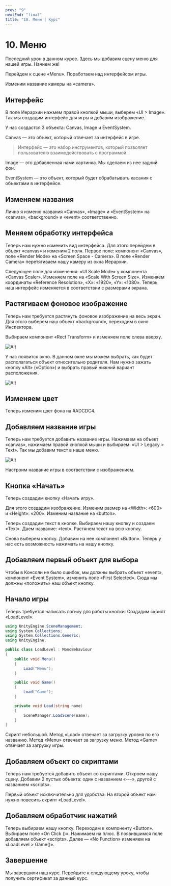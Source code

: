 ```yaml
---
prev: "9"
nextEnd: "final"
title: "10. Меню | Курс"
---
```


# 10. Меню

Последний урон в данном курсе. Здесь мы добавим сцену меню для нашей игры. Начнем же!

Перейдем к сцене «Menu». Поработаем над интерфейсом игры.

Изменим название камеры на «camera».

## Интерфейс

В поле Иерархии нажмем правой кнопкой мыши, выберем «UI > Image». Так мы создадим интерфейс для игры и добавим изображение.

У нас создастся 3 объекта: Canvas, Image и EventSystem.

Canvas — это объект, который отвечает за интерфейс в игре.

> Интерфейс — это набор инструментов, который позволяет пользователю взаимодействовать с программой.

Image — это добавленная нами картинка. Мы сделаем из нее задний фон.

EventSystem — это объект, который будет обрабатывать касания с объектами в интерфейсе.

## Изменяем названия

Лично я изменю названия «Canvas», «Image» и «EventSystem» на «canvas», «background» и «event» соответственно.

## Меняем обработку интерфейса

Теперь нам нужно изменить вид интерфейса. Для этого перейдем в объект «canvas» и изменим 2 поля. Первое поле: компонент «Canvas», поле «Render Mode» на «Screen Space - Camera». В поле «Render Camera» перетягиваем нашу камеру из окна Иерархии.

Следующее поле для изменения: «UI Scale Mode» у компонента «Canvas Scaler». Изменяем поле на «Scale With Screen Size». Изменяем координаты «Reference Resolution», «X»: «1920», «Y»: «1080». Теперь наш интерфейс изменяется в соответствии с размерами экрана.

## Растягиваем фоновое изображение

Теперь нам требуется растянуть фоновое изображение на весь экран. Для этого выберем наш объект «background», переходим в окно Инспектора.

Выбираем компонент «Rect Transform» и изменяем поле слева вверху.

![Alt](../data/less10/less10__01.jpg)

У нас появится окно. В данном окне мы можем выбрать, как будет располагаться объект относительно родителя. Нам нужно зажать кнопку «Alt» («Option») и выбрать правый нижний вариант расположения.

![Alt](../data/less10/less10__02.jpg)

## Изменяем цвет

Теперь изменим цвет фона на #ADCDC4.

## Добавляем название игры

Теперь нам требуется добавить название игры. Нажимаем на объект «canvas», нажимаем правой кнопкой мыши и выбираем: «UI > Legacy > Text». Так мы добавим текст в наше меню.

![Alt](../data/less10/less10__03.jpg)

Настроим название игры в соответствии с изображением.

## Кнопка «Начать»

Теперь создадим кнопку «Начать игру».

Для этого создадим изображение. Изменим размер на «Width»: «600» и «Height»: «200». Изменим название на «button».

Теперь создадим текст в кнопке. Выбираем нашу кнопку и создаем «Text». Даем название: «text». Растянем текст на всю кнопку.

Снова выберем кнопку. Добавим на нее компонент «Button». Теперь у нас есть возможность нажимать на нашу кнопку.

## Добавляем первый объект для выбора

Чтобы в Консоли не было ошибок, мы должны выбрать объект «event», компонент «Event System», изменить поле «First Selected». Сюда мы должны «положить» наш объект кнопку.

## Начало игры

Теперь требуется написать логику для работы кнопки. Создадим скрипт «LoadLevel».

```C#
using UnityEngine.SceneManagement;
using System.Collections;
using System.Collections.Generic;
using UnityEngine;

public class LoadLevel : MonoBehaviour
{
    public void Menu()
    {
        Load("Menu");
    }

    public void Game()
    {
        Load("Game");
    }

    private void Load(string name)
    {
        SceneManager.LoadScene(name);
    }
}
```

Скрипт небольшой. Метод «Load» отвечает за загрузку уровня по его названию. Метод «Menu» отвечает за загрузку меню. Метод «Game» отвечает за загрузку игры.

## Добавляем объект со скриптами

Теперь нам требуется добавить объект со скриптами. Откроем нашу сцену. Добавим 2 пустых объекта: один с названием «---», другой с названием «scripts».

Первый объект исключительно для удобства. На второй объект нам нужно повесить скрипт «LoadLevel».

## Добавляем обработчик нажатий

Теперь выбираем нашу кнопку. Переходим к компоненту «Button». Выбираем поле «On Click ()». Нажимаем на плюс. В появившимся поле добавляем объект «scripts». Далее — «No Function» изменяем на «LoadLevel > Game()».

## Завершение

Мы завершили наш курс. Перейдите к следующему уроку, чтобы получить сертификат за данный курс.
